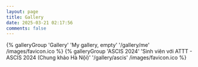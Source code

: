 ```yaml
---
layout: page
title: Gallery
date: 2025-03-21 02:17:56
comments: false
---
```


<div class="gallery-group-main">
    {% galleryGroup 'Gallery' 'My gallery, empty' '/gallery/me' /images/favicon.ico %}
    {% galleryGroup 'ASCIS 2024' 'Sinh viên với ATTT - ASCIS 2024 (Chung khảo Hà Nội)' '/gallery/ascis' /images/favicon.ico %}
</div>
